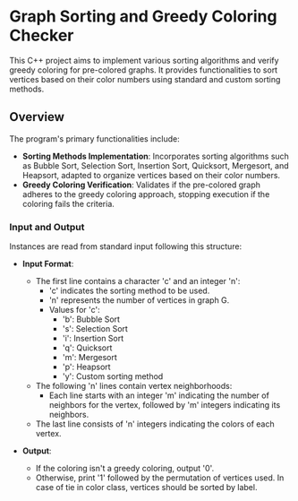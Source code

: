 # Graph Sorting and Greedy Coloring Checker

This C++ project aims to implement various sorting algorithms and verify greedy coloring for pre-colored graphs. It provides functionalities to sort vertices based on their color numbers using standard and custom sorting methods.

## Overview

The program's primary functionalities include:

- **Sorting Methods Implementation**: Incorporates sorting algorithms such as Bubble Sort, Selection Sort, Insertion Sort, Quicksort, Mergesort, and Heapsort, adapted to organize vertices based on their color numbers.
- **Greedy Coloring Verification**: Validates if the pre-colored graph adheres to the greedy coloring approach, stopping execution if the coloring fails the criteria.

### Input and Output

Instances are read from standard input following this structure:

- **Input Format**:
  - The first line contains a character 'c' and an integer 'n':
    - 'c' indicates the sorting method to be used.
    - 'n' represents the number of vertices in graph G.
    - Values for 'c':
      - 'b': Bubble Sort
      - 's': Selection Sort
      - 'i': Insertion Sort
      - 'q': Quicksort
      - 'm': Mergesort
      - 'p': Heapsort
      - 'y': Custom sorting method
  - The following 'n' lines contain vertex neighborhoods:
    - Each line starts with an integer 'm' indicating the number of neighbors for the vertex, followed by 'm' integers indicating its neighbors.
  - The last line consists of 'n' integers indicating the colors of each vertex.

- **Output**:
  - If the coloring isn't a greedy coloring, output '0'.
  - Otherwise, print '1' followed by the permutation of vertices used. In case of tie in color class, vertices should be sorted by label.
